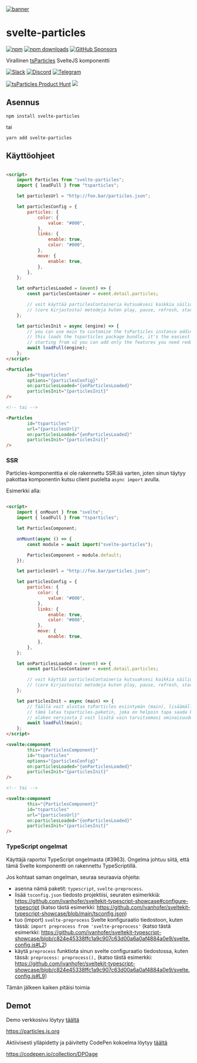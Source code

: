 [![banner](https://particles.js.org/images/banner3.png)](https://particles.js.org)

# svelte-particles

[![npm](https://img.shields.io/npm/v/svelte-particles)](https://www.npmjs.com/package/svelte-particles) [![npm downloads](https://img.shields.io/npm/dm/svelte-particles)](https://www.npmjs.com/package/svelte-particles) [![GitHub Sponsors](https://img.shields.io/github/sponsors/matteobruni)](https://github.com/sponsors/matteobruni)

Virallinen [tsParticles](https://github.com/matteobruni/tsparticles) SvelteJS komponentti

[![Slack](https://particles.js.org/images/slack.png)](https://join.slack.com/t/tsparticles/shared_invite/enQtOTcxNTQxNjQ4NzkxLWE2MTZhZWExMWRmOWI5MTMxNjczOGE1Yjk0MjViYjdkYTUzODM3OTc5MGQ5MjFlODc4MzE0N2Q1OWQxZDc1YzI) [![Discord](https://particles.js.org/images/discord.png)](https://discord.gg/hACwv45Hme) [![Telegram](https://particles.js.org/images/telegram.png)](https://t.me/tsparticles)

[![tsParticles Product Hunt](https://api.producthunt.com/widgets/embed-image/v1/featured.svg?post_id=186113&theme=light)](https://www.producthunt.com/posts/tsparticles?utm_source=badge-featured&utm_medium=badge&utm_souce=badge-tsparticles") <a href="https://www.buymeacoffee.com/matteobruni"><img src="https://img.buymeacoffee.com/button-api/?text=Buy me a beer&emoji=🍺&slug=matteobruni&button_colour=5F7FFF&font_colour=ffffff&font_family=Arial&outline_colour=000000&coffee_colour=FFDD00"></a>

## Asennus

```shell
npm install svelte-particles
```

tai

```shell
yarn add svelte-particles
```

## Käyttöohjeet

```html

<script>
    import Particles from "svelte-particles";
    import { loadFull } from "tsparticles";

    let particlesUrl = "http://foo.bar/particles.json";

    let particlesConfig = {
        particles: {
            color: {
                value: "#000",
            },
            links: {
                enable: true,
                color: "#000",
            },
            move: {
                enable: true,
            },
        },
    };

    let onParticlesLoaded = (event) => {
        const particlesContainer = event.detail.particles;

        // voit käyttää particlesContaineria kutsuaksesi kaikkia säiliö luokkien
        // (core kirjastosta) metodeja kuten play, pause, refresh, start, stop
    };

    let particlesInit = async (engine) => {
        // you can use main to customize the tsParticles instance adding presets or custom shapes
        // this loads the tsparticles package bundle, it's the easiest method for getting everything ready
        // starting from v2 you can add only the features you need reducing the bundle size
        await loadFull(engine);
    };
</script>

<Particles
        id="tsparticles"
        options="{particlesConfig}"
        on:particlesLoaded="{onParticlesLoaded}"
        particlesInit="{particlesInit}"
/>

<!-- tai -->

<Particles
        id="tsparticles"
        url="{particlesUrl}"
        on:particlesLoaded="{onParticlesLoaded}"
        particlesInit="{particlesInit}"
/>
```

### SSR

Particles-komponenttia ei ole rakennettu SSR:ää varten,
joten sinun täytyy pakottaa komponentin kutsu client puolelta `async import` avulla.

Esimerkki alla:

```html

<script>
    import { onMount } from "svelte";
    import { loadFull } from "tsparticles";

    let ParticlesComponent;

    onMount(async () => {
        const module = await import("svelte-particles");

        ParticlesComponent = module.default;
    });

    let particlesUrl = "http://foo.bar/particles.json";

    let particlesConfig = {
        particles: {
            color: {
                value: "#000",
            },
            links: {
                enable: true,
                color: "#000",
            },
            move: {
                enable: true,
            },
        },
    };

    let onParticlesLoaded = (event) => {
        const particlesContainer = event.detail.particles;

        // voit käyttää particlesContaineria kutsuaksesi kaikkia säiliö luokkien
        // (core kirjastosta) metodeja kuten play, pause, refresh, start, stop
    };

    let particlesInit = async (main) => {
        // Täällä voit alustaa tsParticles esiintymän (main), lisäämällä mukautettuja muotoja tai esiasetuksia
        // tämä lataa tsparticles-paketin, joka on helpoin tapa saada kaikki käyttövalmiiksi
        // alaken versiosta 2 voit lisätä vain tarvitsemasi ominaisuudet ja pienentää paketin kokoa
        await loadFull(main);
    };
</script>

<svelte:component
        this="{ParticlesComponent}"
        id="tsparticles"
        options="{particlesConfig}"
        on:particlesLoaded="{onParticlesLoaded}"
        particlesInit="{particlesInit}"
/>

<!-- tai -->

<svelte:component
        this="{ParticlesComponent}"
        id="tsparticles"
        url="{particlesUrl}"
        on:particlesLoaded="{onParticlesLoaded}"
        particlesInit="{particlesInit}"
/>
```

### TypeScript ongelmat

Käyttäjä raportoi TypeScript ongelmasta (#3963). Ongelma johtuu siitä, että tämä Svelte komponentti on rakennettu
TypeScriptillä.

Jos kohtaat saman ongelman, seuraa seuraavia ohjeita:

- asenna nämä paketit: `typescript`, `svelte-preprocess`.
- lisää `tsconfig.json` tiedosto projektiisi, seuraten
  esimerkkiä: <https://github.com/ivanhofer/sveltekit-typescript-showcase#configure-typescript> (katso tästä
  esimerkki: <https://github.com/ivanhofer/sveltekit-typescript-showcase/blob/main/tsconfig.json>)
- tuo (import) `svelte-preprocess` Svelte konfiguraatio tiedostoon, kuten
  tässä: `import preprocess from 'svelte-preprocess'` (katso tästä
  esimerkki: <https://github.com/ivanhofer/sveltekit-typescript-showcase/blob/c824e45338ffc1a9c907c63d00a6a0af4884a0e9/svelte.config.js#L2>)
- käytä `preprocess` funktiota sinun svelte configuraatio tiedostossa, kuten tässä: `preprocess: preprocess(),` (katso
  tästä
  esimerkki: <https://github.com/ivanhofer/sveltekit-typescript-showcase/blob/c824e45338ffc1a9c907c63d00a6a0af4884a0e9/svelte.config.js#L9>)

Tämän jälkeen kaiken pitäisi toimia

## Demot

Demo verkkosivu löytyy [täältä](https://particles.js.org)

<https://particles.js.org>

Aktiivisesti ylläpidetty ja päivitetty CodePen kokoelma löytyy [täältä](https://codepen.io/collection/DPOage)

<https://codepen.io/collection/DPOage>
